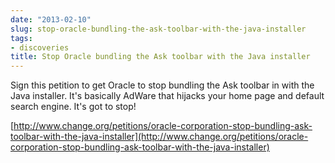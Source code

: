 ```yaml
---
date: "2013-02-10"
slug: stop-oracle-bundling-the-ask-toolbar-with-the-java-installer
tags:
- discoveries
title: Stop Oracle bundling the Ask toolbar with the Java installer
---
```


Sign this petition to get Oracle to stop bundling the Ask toolbar in with the Java installer. It's basically AdWare that hijacks your home page and default search engine. It's got to stop!

[http://www.change.org/petitions/oracle-corporation-stop-bundling-ask-toolbar-with-the-java-installer](http://www.change.org/petitions/oracle-corporation-stop-bundling-ask-toolbar-with-the-java-installer)
<!--more-->